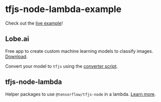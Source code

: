 # tfjs-node-lambda-example

Check out the [live example](https://tfjs-node-lambda-example.vercel.app/)!

## Lobe.ai

Free app to create custom machine learning models to classify images. [Download](https://lobe.ai/).

Convert your model to `tfjs` using the [converter script](https://github.com/mbeissinger/tfjs-converter).

## tfjs-node-lambda

Helper packages to use `@tensorflow/tfjs-node` in a lambda. [Learn more](https://www.npmjs.com/package/tfjs-node-lambda).
